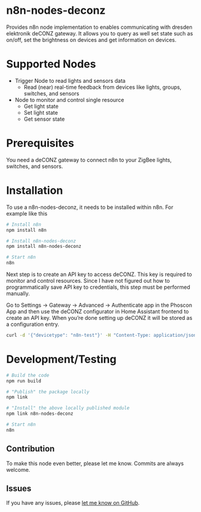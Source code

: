 # n8n-nodes-deconz
Provides n8n node implementation to enables communicating with dresden elektronik deCONZ gateway. It allows you to query as well set state such as on/off, set the brightness on devices and get information on devices.

# Supported Nodes
* Trigger Node to read lights and sensors data
  * Read (near) real-time feedback from devices like lights, groups, switches, and sensors
* Node to monitor and control single resource
  * Get light state
  * Set light state
  * Get sensor state

# Prerequisites
You need a deCONZ gateway to connect n8n to your ZigBee lights, switches, and sensors.

# Installation

To use a n8n-nodes-deconz, it needs to be installed within n8n. For example like this

```bash
# Install n8n
npm install n8n

# Install n8n-nodes-deconz
npm install n8n-nodes-deconz

# Start n8n
n8n
```

Next step is to create an API key to access deCONZ. This key is required to monitor and control resources. Since I have not figured out how to programmatically save API key to credentials, this step must be performed manually. 

Go to Settings → Gateway → Advanced → Authenticate app in the Phoscon App and then use the deCONZ configurator in Home Assistant frontend to create an API key. When you’re done setting up deCONZ it will be stored as a configuration entry.

```bash
curl -d '{"devicetype": "n8n-test"}' -H "Content-Type: application/json" -X POST -s http://<deconz_host>:80/api/ 
```



# Development/Testing

```bash
# Build the code
npm run build

# "Publish" the package locally
npm link

# "Install" the above locally published module
npm link n8n-nodes-deconz

# Start n8n
n8n
```

## Contribution

To make this node even better, please let me know. Commits are always welcome. 

## Issues

If you have any issues, please [let me know on GitHub](https://github.com/ajin/n8n-nodes-deconz/issues).